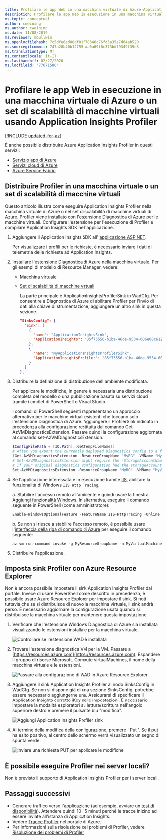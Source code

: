 ```yaml
---
title: Profilare le app Web in una macchina virtuale di Azure-Application Insights Profiler
description: Profilare le app Web in esecuzione in una macchina virtuale di Azure con Application Insights Profiler.
ms.topic: conceptual
author: cweining
ms.author: cweining
ms.date: 11/08/2019
ms.reviewer: mbullwin
ms.openlocfilehash: 7c5dfe6ed08df01f78346c76fd5a35e7d64ab520
ms.sourcegitcommit: 747a20b40b12755faa0a69f0c373bd79349f39e3
ms.translationtype: MT
ms.contentlocale: it-IT
ms.lasthandoff: 02/27/2020
ms.locfileid: "77671580"
---
```

# <a name="profile-web-apps-running-on-an-azure-virtual-machine-or-a-virtual-machine-scale-set-by-using-application-insights-profiler"></a>Profilare le app Web in esecuzione in una macchina virtuale di Azure o un set di scalabilità di macchine virtuali usando Application Insights Profiler

[!INCLUDE [updated-for-az](../../../includes/updated-for-az.md)]

È anche possibile distribuire Azure Application Insights Profiler in questi servizi:
* [Servizio app di Azure](../../azure-monitor/app/profiler.md?toc=/azure/azure-monitor/toc.json)
* [Servizi cloud di Azure](profiler-cloudservice.md?toc=/azure/azure-monitor/toc.json)
* [Azure Service Fabric](profiler-vm.md?toc=/azure/azure-monitor/toc.json)

## <a name="deploy-profiler-on-a-virtual-machine-or-a-virtual-machine-scale-set"></a>Distribuire Profiler in una macchina virtuale o un set di scalabilità di macchine virtuali
Questo articolo illustra come eseguire Application Insights Profiler nella macchina virtuale di Azure o nel set di scalabilità di macchine virtuali di Azure. Profiler viene installato con l'estensione Diagnostica di Azure per le macchine virtuali. Configurare l'estensione per l'esecuzione di Profiler e compilare Application Insights SDK nell'applicazione.

1. Aggiungere il Application Insights SDK all' [applicazione ASP.NET](https://docs.microsoft.com/azure/application-insights/app-insights-asp-net).

   Per visualizzare i profili per le richieste, è necessario inviare i dati di telemetria delle richieste ad Application Insights.

1. Installare l'estensione Diagnostica di Azure nella macchina virtuale. Per gli esempi di modello di Resource Manager, vedere:  
   * [Macchina virtuale](https://github.com/Azure/azure-docs-json-samples/blob/master/application-insights/WindowsVirtualMachine.json)
   * [Set di scalabilità di macchine virtuali](https://github.com/Azure/azure-docs-json-samples/blob/master/application-insights/WindowsVirtualMachineScaleSet.json)
    
     La parte principale è ApplicationInsightsProfilerSink in WadCfg. Per consentire a Diagnostica di Azure di abilitare Profiler per l'invio di dati alla chiave di strumentazione, aggiungere un altro sink in questa sezione.
    
     ```json
     "SinksConfig": {
       "Sink": [
         {
           "name": "ApplicationInsightsSink",
           "ApplicationInsights": "85f73556-b1ba-46de-9534-606e08c6120f"
         },
         {
           "name": "MyApplicationInsightsProfilerSink",
           "ApplicationInsightsProfiler": "85f73556-b1ba-46de-9534-606e08c6120f"
         }
       ]
     },
     ```

1. Distribuire la definizione di distribuzione dell'ambiente modificata.  

   Per applicare le modifiche, in genere è necessaria una distribuzione completa del modello o una pubblicazione basata su servizi cloud tramite i cmdlet di PowerShell o Visual Studio.  

   I comandi di PowerShell seguenti rappresentano un approccio alternativo per le macchine virtuali esistenti che toccano solo l'estensione Diagnostica di Azure. Aggiungere il ProfilerSink indicato in precedenza alla configurazione restituita dal comando Get-AzVMDiagnosticsExtension. Passare quindi la configurazione aggiornata al comando set-AzVMDiagnosticsExtension.

    ```powershell
    $ConfigFilePath = [IO.Path]::GetTempFileName()
    # After you export the currently deployed Diagnostics config to a file, edit it to include the ApplicationInsightsProfiler sink.
    (Get-AzVMDiagnosticsExtension -ResourceGroupName "MyRG" -VMName "MyVM").PublicSettings | Out-File -Verbose $ConfigFilePath
    # Set-AzVMDiagnosticsExtension might require the -StorageAccountName argument
    # If your original diagnostics configuration had the storageAccountName property in the protectedSettings section (which is not downloadable), be sure to pass the same original value you had in this cmdlet call.
    Set-AzVMDiagnosticsExtension -ResourceGroupName "MyRG" -VMName "MyVM" -DiagnosticsConfigurationPath $ConfigFilePath
    ```

1. Se l'applicazione interessata è in esecuzione tramite [IIS](https://www.microsoft.com/web/downloads/platform.aspx), abilitare la funzionalità di Windows `IIS Http Tracing`.

   a. Stabilire l'accesso remoto all'ambiente e quindi usare la finestra [Aggiungi funzionalità Windows]( https://docs.microsoft.com/iis/configuration/system.webserver/tracing/). In alternativa, eseguire il comando seguente in PowerShell (come amministratore):  

    ```powershell
    Enable-WindowsOptionalFeature -FeatureName IIS-HttpTracing -Online -All
    ```  
   b. Se non si riesce a stabilire l'accesso remoto, è possibile usare l'[interfaccia della riga di comando di Azure](https://docs.microsoft.com/cli/azure/get-started-with-azure-cli) per eseguire il comando seguente:  

    ```powershell
    az vm run-command invoke -g MyResourceGroupName -n MyVirtualMachineName --command-id RunPowerShellScript --scripts "Enable-WindowsOptionalFeature -FeatureName IIS-HttpTracing -Online -All"
    ```

1. Distribuire l'applicazione.

## <a name="set-profiler-sink-using-azure-resource-explorer"></a>Imposta sink Profiler con Azure Resource Explorer
Non è ancora possibile impostare il sink Application Insights Profiler dal portale. Invece di usare PowerShell come descritto in precedenza, è possibile usare Azure Resource Explorer per impostare il sink. Si noti tuttavia che se si distribuisce di nuovo la macchina virtuale, il sink andrà perso. È necessario aggiornare la configurazione usata quando si distribuisce la macchina virtuale per mantenere questa impostazione.

1. Verificare che l'estensione Windows Diagnostica di Azure sia installata visualizzando le estensioni installate per la macchina virtuale.  

    ![Controllare se l'estensione WAD è installata][wadextension]

2. Trovare l'estensione diagnostica VM per la VM. Passare a [https://resources.azure.com](https://resources.azure.com). Espandere il gruppo di risorse Microsoft. Compute virtualMachines, il nome della macchina virtuale e le estensioni.  

    ![Passare alla configurazione di WAD in Azure Resource Explorer][azureresourceexplorer]

3. Aggiungere il sink Application Insights Profiler al nodo SinksConfig in WadCfg. Se non si dispone già di una sezione SinksConfig, potrebbe essere necessario aggiungerne una. Assicurarsi di specificare il Application Insights corretto iKey nelle impostazioni. È necessario impostare la modalità esploratori su lettura/scrittura nell'angolo superiore destro e premere il pulsante blu "modifica".

    ![Aggiungi Application Insights Profiler sink][resourceexplorersinksconfig]

4. Al termine della modifica della configurazione, premere ' Put '. Se il put ha esito positivo, al centro dello schermo verrà visualizzato un segno di spunta verde.

    ![Inviare una richiesta PUT per applicare le modifiche][resourceexplorerput]






## <a name="can-profiler-run-on-on-premises-servers"></a>È possibile eseguire Profiler nei server locali?
Non è previsto il supporto di Application Insights Profiler per i server locali.

## <a name="next-steps"></a>Passaggi successivi

- Generare traffico verso l'applicazione (ad esempio, avviare un [test di disponibilità](monitor-web-app-availability.md)). Attendere quindi 10-15 minuti perché le tracce inizino ad essere inviate all'istanza di Application Insights.
- Vedere [Tracce Profiler](profiler-overview.md?toc=/azure/azure-monitor/toc.json) nel portale di Azure.
- Per informazioni sulla risoluzione dei problemi di Profiler, vedere [Risoluzione dei problemi di Profiler](profiler-troubleshooting.md?toc=/azure/azure-monitor/toc.json).

[azureresourceexplorer]: ./media/profiler-vm/azure-resource-explorer.png
[resourceexplorerput]: ./media/profiler-vm/resource-explorer-put.png
[resourceexplorersinksconfig]: ./media/profiler-vm/resource-explorer-sinks-config.png
[wadextension]: ./media/profiler-vm/wad-extension.png

